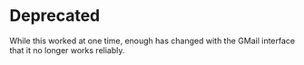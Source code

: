# Deprecated

While this worked at one time, enough has changed with the GMail interface that it no longer works reliably.
